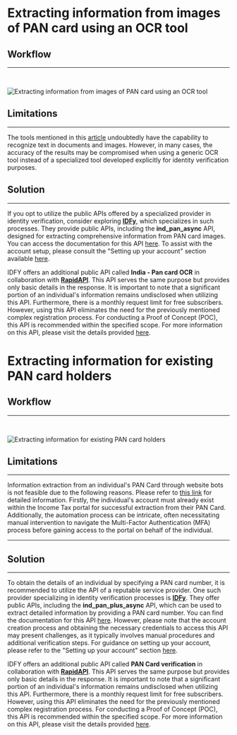 # Extracting information from images of PAN card using an OCR tool

## Workflow

---

<br/>

![Extracting information from images of PAN card using an OCR tool](https://raw.githubusercontent.com/tirthyakamaldasgupta/pan-card-automation/main/docs/proposal/diagrams/workflows/Extracting%20information%20from%20images%20of%20PAN%20card%20using%20an%20OCR%20tool/workflow.png?token=GHSAT0AAAAAACC6GPVTTQLKX6KTCGVRMC42ZDMEEYA)

## Limitations

---

The tools mentioned in this [article](https://nanonets.com/blog/ocr-software-best-ocr-software/#what-is-ocr-what-does-ocr-software-do) undoubtedly have the capability to recognize text in documents and images. However, in many cases, the accuracy of the results may be compromised when using a generic OCR tool instead of a specialized tool developed explicitly for identity verification purposes.

## Solution

---

If you opt to utilize the public APIs offered by a specialized provider in identity verification, consider exploring [**IDFy**](https://www.idfy.com), which specializes in such processes. They provide public APIs, including the **ind_pan_async** API, designed for extracting comprehensive information from PAN card images. You can access the documentation for this API [here](https://eve-api-docs.idfy.com/#f85fd504-623f-4479-8ece-db61939c41db). To assist with the account setup, please consult the "Setting up your account" section available [here](https://eve-api-docs.idfy.com/#intro).

IDFY offers an additional public API called **India - Pan card OCR** in collaboration with [**RapidAPI**](https://rapidapi.com/hub). This API serves the same purpose but provides only basic details in the response. It is important to note that a significant portion of an individual's information remains undisclosed when utilizing this API. Furthermore, there is a monthly request limit for free subscribers. However, using this API eliminates the need for the previously mentioned complex registration process. For conducting a Proof of Concept (POC), this API is recommended within the specified scope. For more information on this API, please visit the details provided [here](https://rapidapi.com/idfy-idfy-default/api/india-pan-card-ocr/).

# Extracting information for existing PAN card holders

## Workflow

---

<br/>

![Extracting information for existing PAN card holders](https://raw.githubusercontent.com/tirthyakamaldasgupta/pan-card-automation/main/docs/proposal/diagrams/workflows/Extracting%20information%20for%20existing%20PAN%20card%20holders/workflow.png?token=GHSAT0AAAAAACC6GPVTOV3S2DATOAEAKQEKZDMED7Q)

## Limitations

---

Information extraction from an individual's PAN Card through website bots is not feasible due to the following reasons. Please refer to [this link](https://indialends.com/pan-card/get-pan-card-details) for detailed information. Firstly, the individual's account must already exist within the Income Tax portal for successful extraction from their PAN Card. Additionally, the automation process can be intricate, often necessitating manual intervention to navigate the Multi-Factor Authentication (MFA) process before gaining access to the portal on behalf of the individual.

---

## Solution

---

To obtain the details of an individual by specifying a PAN card number, it is recommended to utilize the API of a reputable service provider. One such provider specializing in identity verification processes is [**IDFy**](https://www.idfy.com). They offer public APIs, including the **ind_pan_plus_async** API, which can be used to extract detailed information by providing a PAN card number. You can find the documentation for this API [here](https://eve-api-docs.idfy.com/#3ba6fb8f-f7d7-4059-af91-bc382a995bd1). However, please note that the account creation process and obtaining the necessary credentials to access this API may present challenges, as it typically involves manual procedures and additional verification steps. For guidance on setting up your account, please refer to the "Setting up your account" section [here](https://eve-api-docs.idfy.com/#intro).

IDFY offers an additional public API called **PAN Card verification** in collaboration with [**RapidAPI**](https://rapidapi.com/hub). This API serves the same purpose but provides only basic details in the response. It is important to note that a significant portion of an individual's information remains undisclosed when utilizing this API. Furthermore, there is a monthly request limit for free subscribers. However, using this API eliminates the need for the previously mentioned complex registration process. For conducting a Proof of Concept (POC), this API is recommended within the specified scope. For more information on this API, please visit the details provided [here](https://rapidapi.com/idfy-idfy-default/api/pan-card-verification1/).

